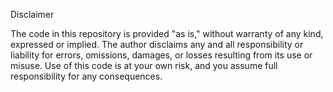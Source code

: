 Disclaimer

The code in this repository is provided "as is," without warranty of any kind, expressed or implied. 
The author disclaims any and all responsibility or liability for errors, omissions, damages, or losses resulting from its use or misuse. 
Use of this code is at your own risk, and you assume full responsibility for any consequences.
